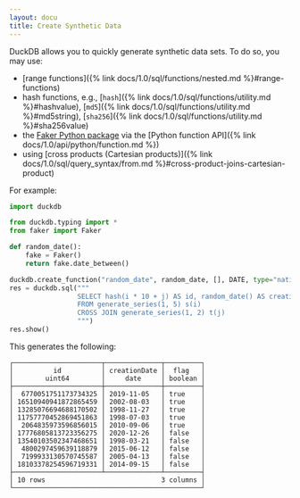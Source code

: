 ```yaml
---
layout: docu
title: Create Synthetic Data
---
```


DuckDB allows you to quickly generate synthetic data sets. To do so, you may use:

* [range functions]({% link docs/1.0/sql/functions/nested.md %}#range-functions)
* hash functions, e.g.,
  [`hash`]({% link docs/1.0/sql/functions/utility.md %}#hashvalue),
  [`md5`]({% link docs/1.0/sql/functions/utility.md %}#md5string),
  [`sha256`]({% link docs/1.0/sql/functions/utility.md %}#sha256value)
* the [Faker Python package](https://faker.readthedocs.io/) via the [Python function API]({% link docs/1.0/api/python/function.md %})
* using [cross products (Cartesian products)]({% link docs/1.0/sql/query_syntax/from.md %}#cross-product-joins-cartesian-product)

For example:

```python
import duckdb

from duckdb.typing import *
from faker import Faker

def random_date():
    fake = Faker()
    return fake.date_between()

duckdb.create_function("random_date", random_date, [], DATE, type="native", side_effects=True)
res = duckdb.sql("""
                 SELECT hash(i * 10 + j) AS id, random_date() AS creationDate, IF (j % 2, true, false)
                 FROM generate_series(1, 5) s(i)
                 CROSS JOIN generate_series(1, 2) t(j)
                 """)
res.show()
```

This generates the following:

```text
┌──────────────────────┬──────────────┬─────────┐
│          id          │ creationDate │  flag   │
│        uint64        │     date     │ boolean │
├──────────────────────┼──────────────┼─────────┤
│  6770051751173734325 │ 2019-11-05   │ true    │
│ 16510940941872865459 │ 2002-08-03   │ true    │
│ 13285076694688170502 │ 1998-11-27   │ true    │
│ 11757770452869451863 │ 1998-07-03   │ true    │
│  2064835973596856015 │ 2010-09-06   │ true    │
│ 17776805813723356275 │ 2020-12-26   │ false   │
│ 13540103502347468651 │ 1998-03-21   │ false   │
│  4800297459639118879 │ 2015-06-12   │ false   │
│  7199933130570745587 │ 2005-04-13   │ false   │
│ 18103378254596719331 │ 2014-09-15   │ false   │
├──────────────────────┴──────────────┴─────────┤
│ 10 rows                             3 columns │
└───────────────────────────────────────────────┘
```